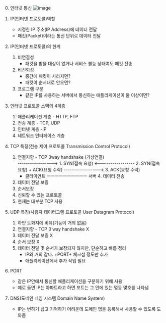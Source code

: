 0. 인터넷 통신
![image](https://user-images.githubusercontent.com/102012155/173032073-c63dd772-982b-47ed-aaf7-6bf0cb9e5e85.png)

2. IP(인터넷 프로토콜)역할
   - 지정한 IP 주소(IP Address)에 데이터 전달
   - 패킷(Packet)이라는 통신 단위로 데이터 전달
3. IP(인터넷 프로토콜)의 한계
   1) 비연결성
      - 패킷을 받을 대상이 없거나 서비스 불능 상태여도 패킷 전송
   2) 비신뢰성
      - 중간에 패킷이 사라지면?
      - 패킷이 순서대로 안오면?
   3) 프로그램 구분
      - 같은 IP를 사용하는 서버에서 통신하는 애플리케이션이 둘 이상이면?
4. 인터넷 프로토콜 스택의 4계층
   1) 애플리케이션 계층 - HTTP, FTP
   2) 전송 계층 - TCP, UDP
   3) 인터넷 계층 -IP
   4) 네트워크 인터페이스 계층 
5. TCP 특징(전송 제어 프로토콜 Transmission Control Protocol)
   1) 연결지향 - TCP 3way handshake (가상연결)     
                ----------------->
                 1. SYN(접속 요청)
                  <-----------------
                 2. SYN(접속 요청) + ACK(요청 수락)
                 ----------------->
                 3. ACK(요청 수락)
      - 클라이언트 ㅡㅡㅡㅡㅡㅡㅡㅡㅡㅡ 서버
                 4. 데이터 전송
   2) 데이터 전달 보증
   3) 순서보장
   4) 신뢰할 수 있는 프로토콜
   5) 현재는 대부분 TCP 사용
5. UDP 특징(사용자 데이터그램 프로토콜 User Datagram Protocol)
   1) 하얀 도화지에 비유(기능이 거의 없음)
   2) 연결지향 - TCP 3 way handshake X
   3) 데이터 전달 보증 X
   4) 순서 보장 X
   5) 데이터 전달 및 순서가 보장되지 않지만, 단순하고 빠름
      정리
      - IP와 거의 같다. +PORT+ 체크섬 정도만 추가
      - 애플리케이션에서 추가 작업 필요      
6. PORT
   - 같은 IP안에서 통신할 애플리케이션을 구분하기 위해 사용
   - 예로 들면 IP는 아파트라고 하면 포트는 그 안에 있는 몇동 몇호를 나타냄
7. DNS(도메인 네임 시스템 Domain Name System)
   - IP는 변하기 쉽고 기억하기 어려운데 도메인 명을 등록해서 사용할 수 있도록 도와줌

















































